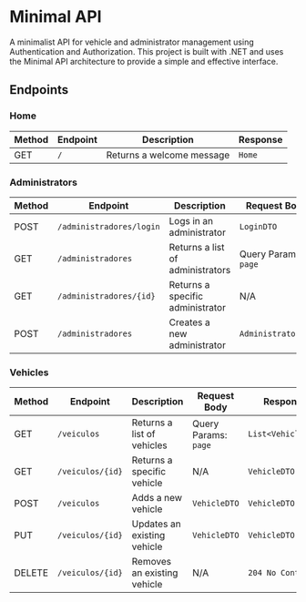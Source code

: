 # Minimal API

A minimalist API for vehicle and administrator management using Authentication and Authorization. This project is built with .NET and uses the Minimal API architecture to provide a simple and effective interface.

## Endpoints

### Home

| Method | Endpoint | Description | Response |
|--------|----------|-------------|----------|
| GET    | `/`      | Returns a welcome message | `Home` |

### Administrators

| Method | Endpoint                  | Description                          | Request Body        | Response                     |
|--------|---------------------------|------------------------------------|---------------------|------------------------------|
| POST   | `/administradores/login`   | Logs in an administrator            | `LoginDTO`          | `LoggedAdministrator`        |
| GET    | `/administradores`         | Returns a list of administrators    | Query Params: `page` | `List<AdministratorModelView>` |
| GET    | `/administradores/{id}`    | Returns a specific administrator     | N/A                 | `AdministratorModelView`     |
| POST   | `/administradores`         | Creates a new administrator         | `AdministratorDTO`   | `AdministratorModelView`     |

### Vehicles

| Method | Endpoint                  | Description                          | Request Body        | Response                     |
|--------|---------------------------|------------------------------------|---------------------|------------------------------|
| GET    | `/veiculos`               | Returns a list of vehicles          | Query Params: `page` | `List<VehicleDTO>`          |
| GET    | `/veiculos/{id}`          | Returns a specific vehicle          | N/A                 | `VehicleDTO`                |
| POST   | `/veiculos`               | Adds a new vehicle                  | `VehicleDTO`       | `VehicleDTO`                |
| PUT    | `/veiculos/{id}`          | Updates an existing vehicle         | `VehicleDTO`       | `VehicleDTO`                |
| DELETE | `/veiculos/{id}`          | Removes an existing vehicle         | N/A                 | `204 No Content`             |

